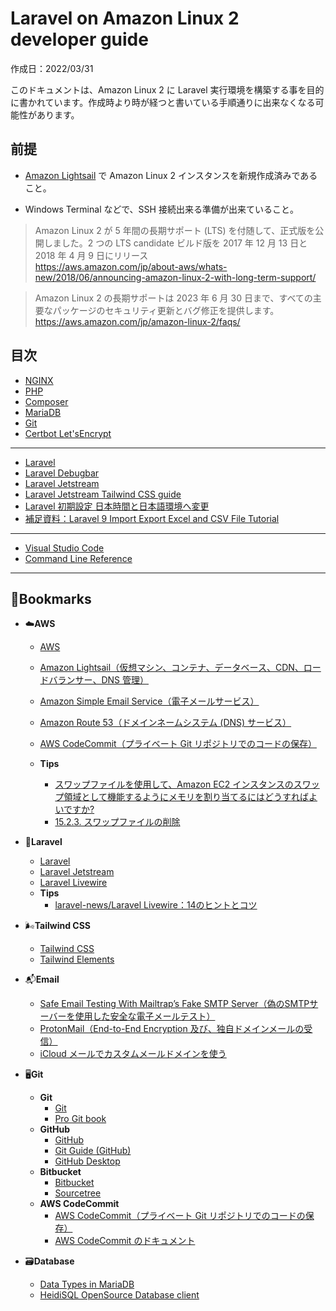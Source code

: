 # <a name="Laravel-on-Amazon-Linux-2-developer-guide"></a>Laravel on Amazon Linux 2 developer guide

作成日：2022/03/31<br>

このドキュメントは、Amazon Linux 2 に Laravel 実行環境を構築する事を目的に書かれています。作成時より時が経つと書いている手順通りに出来なくなる可能性があります。

## 前提

+ [Amazon Lightsail](https://lightsail.aws.amazon.com/)
で Amazon Linux 2 インスタンスを新規作成済みであること。<br>

+ Windows Terminal などで、SSH 接続出来る準備が出来ていること。


>Amazon Linux 2 が 5 年間の長期サポート (LTS) を付随して、正式版を公開しました。2 つの LTS candidate ビルド版を 2017 年 12 月 13 日と 2018 年 4 月 9 日にリリース<br>
>https://aws.amazon.com/jp/about-aws/whats-new/2018/06/announcing-amazon-linux-2-with-long-term-support/

>Amazon Linux 2 の長期サポートは 2023 年 6 月 30 日まで、すべての主要なパッケージのセキュリティ更新とバグ修正を提供します。<br>
>https://aws.amazon.com/jp/amazon-linux-2/faqs/

## 目次
+ [NGINX](NGINX-on-Amazon-Linux-2-install-guide.md)
+ [PHP](PHP-on-Amazon-Linux-2-install-guide.md)
+ [Composer](Composer-on-Amazon-Linux-2-install-guide.md)
+ [MariaDB](MariaDB-on-Amazon-Linux-2-install-guide.md)
+ [Git](Git-on-Amazon-Linux-2-install-guide.md)
+ [Certbot Let'sEncrypt](Certbot-LetsEncrypt-on-Amazon-Linux-2-install-guide.md)
***
+ [Laravel](Laravel-on-Amazon-Linux-2-install-guide.md)
+ [Laravel Debugbar](Laravel-Debugbar-on-Amazon-Linux-2-install-guide.md)
+ [Laravel Jetstream](Laravel_Jetstream-on-Amazon-Linux-2-install-guide.md)
+ [Laravel Jetstream Tailwind CSS guide](Laravel-Jetstream-Tailwind-CSS-guide.md)
+ [Laravel 初期設定 日本時間と日本語環境へ変更](Laravel-initial-setting.md)
+ [補足資料：Laravel 9 Import Export Excel and CSV File Tutorial](Laravel-9-Import-Export-Excel-and-CSV-File-Tutorial.md)
***
+ [Visual Studio Code](Visual_Studio_Code-on-Amazon-Linux-2-install-guide.md)
+ [Command Line Reference](Command-Line-Reference.md)

***
## 🔖Bookmarks

+ ☁️**AWS**
    + [AWS](https://aws.amazon.com/jp/)
    + [Amazon Lightsail（仮想マシン、コンテナ、データベース、CDN、ロードバランサー、DNS 管理）](https://lightsail.aws.amazon.com) 
    + [Amazon Simple Email Service（電子メールサービス）](https://aws.amazon.com/jp/ses/)
    + [Amazon Route 53（ドメインネームシステム (DNS) サービス）](https://aws.amazon.com/jp/route53/)
    + [AWS CodeCommit（プライベート Git リポジトリでのコードの保存）](https://aws.amazon.com/jp/codecommit/)

    + **Tips**
        + [スワップファイルを使用して、Amazon EC2 インスタンスのスワップ領域として機能するようにメモリを割り当てるにはどうすればよいですか?](https://aws.amazon.com/jp/premiumsupport/knowledge-center/ec2-memory-swap-file/)
        + [15.2.3. スワップファイルの削除](https://access.redhat.com/documentation/ja-jp/red_hat_enterprise_linux/6/html/storage_administration_guide/swap-removing-file)

+ 📕**Laravel**

    + [Laravel](https://laravel.com/)
    + [Laravel Jetstream](https://jetstream.laravel.com)
    + [Laravel Livewire](https://laravel-livewire.com/)
    + **Tips**
        + [laravel-news/Laravel Livewire：14のヒントとコツ](https://laravel-news.com/laravel-livewire-tips-and-tricks)

+ 🌬️**Tailwind CSS**
    + [Tailwind CSS](https://tailwindcss.com/)
    + [Tailwind Elements](https://tailwind-elements.com/)
    
+ 📬**Email**
    + [Safe Email Testing With Mailtrap’s Fake SMTP Server（偽のSMTPサーバーを使用した安全な電子メールテスト）](https://mailtrap.io/fake-smtp-server/)
    + [ProtonMail（End-to-End Encryption 及び、独自ドメインメールの受信）](https://protonmail.com/jp/)
    + [iCloud メールでカスタムメールドメインを使う](https://support.apple.com/ja-jp/HT212514)

+ 🖥️**Git**
    + **Git**
        + [Git](https://git-scm.com/)
        + [Pro Git book](https://git-scm.com/book/)
    + **GitHub**
        + [GitHub](https://github.com/)
        + [Git Guide (GitHub)](https://github.com/git-guides)
        + [GitHub Desktop](https://desktop.github.com/)
    + **Bitbucket**
        + [Bitbucket](https://bitbucket.org/)
        + [Sourcetree](https://www.sourcetreeapp.com/)
    + **AWS CodeCommit**
        + [AWS CodeCommit（プライベート Git リポジトリでのコードの保存）](https://aws.amazon.com/jp/codecommit/)
        + [AWS CodeCommit のドキュメント](https://docs.aws.amazon.com/ja_jp/codecommit/index.html)
+ 🗃️**Database**
    + [Data Types in MariaDB](https://mariadb.com/kb/en/data-types/)
    + [HeidiSQL OpenSource Database client](https://www.heidisql.com/)
